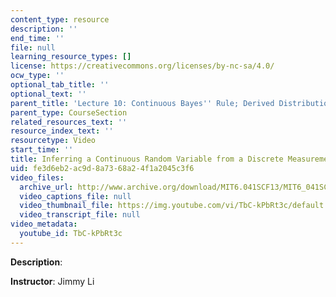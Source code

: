 ```yaml
---
content_type: resource
description: ''
end_time: ''
file: null
learning_resource_types: []
license: https://creativecommons.org/licenses/by-nc-sa/4.0/
ocw_type: ''
optional_tab_title: ''
optional_text: ''
parent_title: 'Lecture 10: Continuous Bayes'' Rule; Derived Distributions'
parent_type: CourseSection
related_resources_text: ''
resource_index_text: ''
resourcetype: Video
start_time: ''
title: Inferring a Continuous Random Variable from a Discrete Measurement
uid: fe3d6eb2-ac9d-8a73-68a2-4f1a2045c3f6
video_files:
  archive_url: http://www.archive.org/download/MIT6.041SCF13/MIT6_041SCF13_Inferring_a_Continuous_Random_Variable_From_a_Discrete_Measurement_300k.mp4
  video_captions_file: null
  video_thumbnail_file: https://img.youtube.com/vi/TbC-kPbRt3c/default.jpg
  video_transcript_file: null
video_metadata:
  youtube_id: TbC-kPbRt3c
---
```


**Description**:

**Instructor**: Jimmy Li


